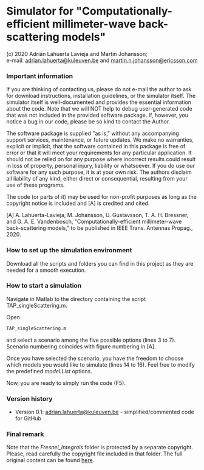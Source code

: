 # Simulator for "Computationally-efficient millimeter-wave back-scattering models"
(c) 2020 Adrián Lahuerta Lavieja and Martin Johansson;  
e-mail: adrian.lahuerta@kuleuven.be and martin.n.johansson@ericsson.com

### Important information

If you are thinking of contacting us, please do not e-mail the author to ask for download instructions, installation guidelines, or the simulator itself. The simulator itself is well-documented and provides the essential information about the code. Note that we will NOT help to debug user-generated code that was not included in the provided software package. If, however, you notice a bug in our code, please be so kind to contact the Author.

The software package is supplied "as is," without any accompanying support services, maintenance, or future updates. We make no warranties, explicit or implicit, that the software contained in this package is free of error or that it will meet your requirements for any particular application. It should not be relied on for any purpose where incorrect results could result in loss of property, personal injury, liability or whatsoever. If you do use our software for any such purpose, it is at your own risk. The authors disclaim all liability of any kind, either direct or consequential, resulting from your use of these programs.

The code (or parts of it) may be used for non-profit purposes as long as the copyright notice is included and [A] is credited and cited.

[A] A. Lahuerta-Lavieja, M. Johansson, U. Gustavsson, T. A. H. Bressner, and G. A. E. Vandenbosch, "Computationally-efficient millimeter-wave back-scattering models," to be published in IEEE Trans. Antennas Propag., 2020.

### How to set up the simulation environment

Download all the scripts and folders you can find in this project as they are needed for a smooth execution.

### How to start a simulation

Navigate in Matlab to the directory containing the script TAP_singleScattering.m.

Open 

```sh
TAP_singleScattering.m
``` 
and select a scenario among the five possible options (lines 3 to 7). Scenario numbering coincides with figure numbering in [A]. 

Once you have selected the scenario, you have the freedom to choose which models you would like to simulate (lines 14 to 16). Feel free to modify the predefined _model.List_ options. 

Now, you are ready to simply run the code (F5).

### Version history
- Version 0.1: adrian.lahuerta@kuleuven.be - simplified/commented code for GitHub

### Final remark

 Note that the _Fresnel_Integrals_ folder is protected by a separate copyright. Please, read carefully the copyright file included in that folder. The full original content can be found [here](https://mathworks.com/matlabcentral/fileexchange/28765-fresnels-and-fresnelc). 
